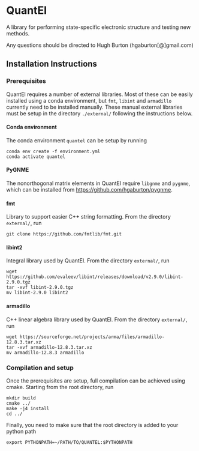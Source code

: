 # QuantEl

A library for performing state-specific electronic structure and testing new methods.

Any questions should be directed to Hugh Burton (hgaburton[@]gmail.com)
   
## Installation Instructions <a name="install">

### Prerequisites

QuantEl requires a number of external libraries. 
Most of these can be easily installed using a conda environment, but `fmt`, `libint` and `armadillo` currently need to be installed manually. 
These manual external libraries must be setup in the directory `./external/` following the instructions below.

#### Conda environment
The conda environment `quantel` can be setup by running
```
conda env create -f environment.yml
conda activate quantel
```

#### PyGNME
The nonorthogonal matrix elements in QuantEl require `libgnme` and `pygnme`, which can be installed from https://github.com/hgaburton/pygnme.

#### fmt 
Library to support easier C++ string formatting. From the directory `external/`, run
```
git clone https://github.com/fmtlib/fmt.git
```

#### libint2
Integral library used by QuantEl. From the directory `external/`, run
```
wget https://github.com/evaleev/libint/releases/download/v2.9.0/libint-2.9.0.tgz
tar -xvf libint-2.9.0.tgz
mv libint-2.9.0 libint2
```
#### armadillo
C++ linear algebra library used by QuantEl. From the directory `external/`, run
```
wget https://sourceforge.net/projects/arma/files/armadillo-12.8.3.tar.xz
tar -xvf armadillo-12.8.3.tar.xz
mv armadillo-12.8.3 armadillo
```

### Compilation and setup
Once the prerequisites are setup, full compilation can be achieved using cmake. 
Starting from the root directory, run 
```
mkdir build
cmake ../
make -j4 install
cd ../
```
Finally, you need to make sure that the root directory is added to your python path
```
export PYTHONPATH=~/PATH/TO/QUANTEL:$PYTHONPATH
```
